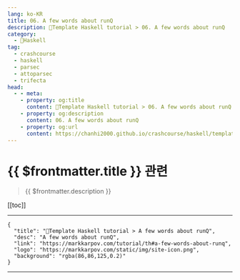 ```yaml
---
lang: ko-KR
title: 06. A few words about runQ
description: 🐑Template Haskell tutorial > 06. A few words about runQ
category:
  - 🐑Haskell
tag: 
  - crashcourse
  - haskell
  - parsec
  - attoparsec
  - trifecta
head:
  - - meta:
    - property: og:title
      content: 🐑Template Haskell tutorial > 06. A few words about runQ
    - property: og:description
      content: 06. A few words about runQ
    - property: og:url
      content: https://chanhi2000.github.io/crashcourse/haskell/template-haskell/06.html
---
```


# {{ $frontmatter.title }} 관련

> {{ $frontmatter.description }}

[[toc]]

---

```component VPCard
{
  "title": "🐑Template Haskell tutorial > A few words about runQ",
  "desc": "A few words about runQ",
  "link": "https://markkarpov.com/tutorial/th#a-few-words-about-runq",
  "logo": "https://markkarpov.com/static/img/site-icon.png",
  "background": "rgba(86,86,125,0.2)"
}
```

---

<TagLinks />